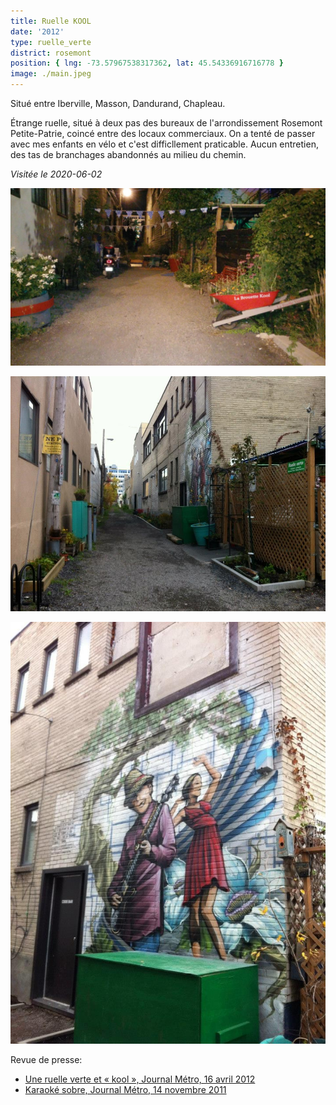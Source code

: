 ```yaml
---
title: Ruelle KOOL
date: '2012'
type: ruelle_verte
district: rosemont
position: { lng: -73.57967538317362, lat: 45.54336916716778 }
image: ./main.jpeg
---
```


Situé entre Iberville, Masson, Dandurand, Chapleau.

Étrange ruelle, situé à deux pas des bureaux de l'arrondissement Rosemont Petite-Patrie, coincé entre des locaux
commerciaux. On a tenté de passer avec mes enfants en vélo et c'est difficllement praticable. Aucun entretien, des
tas de branchages abandonnés au milieu du chemin. 

_Visitée le 2020-06-02_

![](./kool-cafe.jpg "A l'époque du Kool Café, photo Facebook 'Les anciens du KOOL CAFE'")

![](./403465_382972911779967_984151248_n.jpg "Crédit Arrondissement de Rosemont - La Petite-Patrie")

![](./527306_382972968446628_1639381191_n.jpg "Crédit Arrondissement de Rosemont - La Petite-Patrie")


Revue de presse:
* [Une ruelle verte et « kool », Journal Métro, 16 avril 2012](https://journalmetro.com/actualites-rosemont-la-petite-patrie/639094/une-ruelle-verte-et-kool/)
* [Karaoké sobre, Journal Métro, 14 novembre 2011](https://journalmetro.com/actualites-rosemont-la-petite-patrie/636992/karaoke-sobre/)